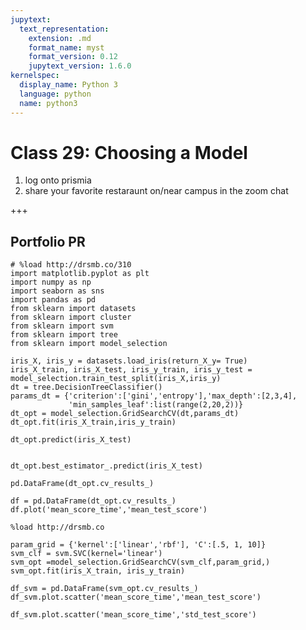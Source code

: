 ```yaml
---
jupytext:
  text_representation:
    extension: .md
    format_name: myst
    format_version: 0.12
    jupytext_version: 1.6.0
kernelspec:
  display_name: Python 3
  language: python
  name: python3
---
```


# Class 29: Choosing a Model

1. log onto prismia
1. share your favorite restaraunt on/near campus in the zoom chat

+++

## Portfolio PR

```{code-cell} ipython3
# %load http://drsmb.co/310
import matplotlib.pyplot as plt
import numpy as np
import seaborn as sns
import pandas as pd
from sklearn import datasets
from sklearn import cluster
from sklearn import svm
from sklearn import tree
from sklearn import model_selection
```

```{code-cell} ipython3
iris_X, iris_y = datasets.load_iris(return_X_y= True)
iris_X_train, iris_X_test, iris_y_train, iris_y_test = model_selection.train_test_split(iris_X,iris_y)
dt = tree.DecisionTreeClassifier()
params_dt = {'criterion':['gini','entropy'],'max_depth':[2,3,4],
             'min_samples_leaf':list(range(2,20,2))}
dt_opt = model_selection.GridSearchCV(dt,params_dt)
dt_opt.fit(iris_X_train,iris_y_train)
```

```{code-cell} ipython3
dt_opt.predict(iris_X_test)
```

```{code-cell} ipython3

dt_opt.best_estimator_.predict(iris_X_test)
```

```{code-cell} ipython3
pd.DataFrame(dt_opt.cv_results_)
```

```{code-cell} ipython3
df = pd.DataFrame(dt_opt.cv_results_)
df.plot('mean_score_time','mean_test_score')
```

```{code-cell} ipython3
%load http://drsmb.co
```

```{code-cell} ipython3
param_grid = {'kernel':['linear','rbf'], 'C':[.5, 1, 10]}
svm_clf = svm.SVC(kernel='linear')
svm_opt =model_selection.GridSearchCV(svm_clf,param_grid,)
svm_opt.fit(iris_X_train, iris_y_train)
```

```{code-cell} ipython3
df_svm = pd.DataFrame(svm_opt.cv_results_)
df_svm.plot.scatter('mean_score_time','mean_test_score')
```

```{code-cell} ipython3
df_svm.plot.scatter('mean_score_time','std_test_score')
```

```{code-cell} ipython3

```
